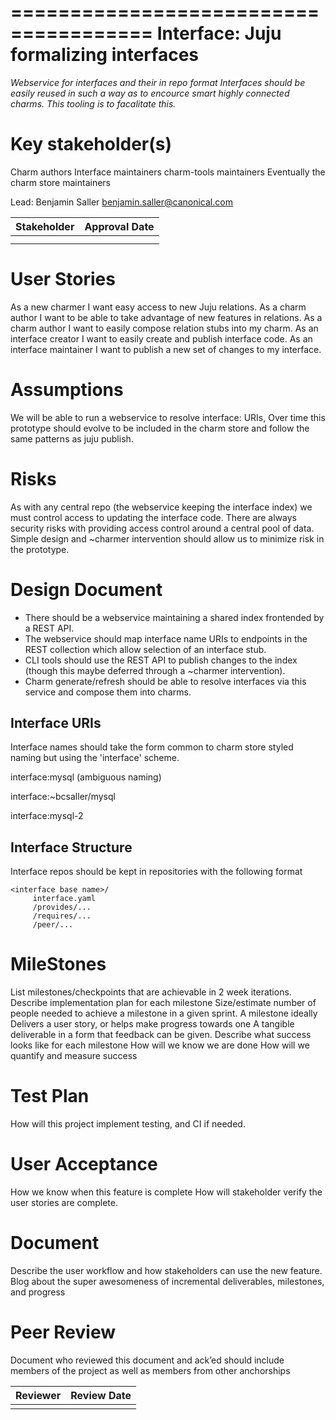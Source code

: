 ======================================
Interface: Juju formalizing interfaces
======================================
*Webservice for interfaces and their in repo format*
_Interfaces should be easily reused in such a way as to encource smart highly
connected charms. This tooling is to facalitate this._




Key stakeholder(s)
====================
Charm authors
Interface maintainers
charm-tools maintainers
Eventually the charm store maintainers

Lead: Benjamin Saller <benjamin.saller@canonical.com>

| Stakeholder | Approval Date |
| ----------- | ------------- |
|             |               |
|             |               |





User Stories
============
As a new charmer I want easy access to new Juju relations. 
As a charm author I want to be able to take advantage of new features in relations.
As a charm author I want to easily compose relation stubs into my charm.
As an interface creator I want to easily create and publish interface code.
As an interface maintainer I want to publish a new set of changes to my interface.

Assumptions
===========
We will be able to run a webservice to resolve interface: URIs, Over time this
prototype should evolve to be included in the charm store and follow the same
patterns as juju publish.

Risks
===========
As with any central repo (the webservice keeping the interface index) we must
control access to updating the interface code. There are always security risks
with providing access control around a central pool of data. Simple design and
~charmer intervention should allow us to minimize risk in the prototype.

Design Document
===============

 - There should be a webservice maintaining a shared index frontended by a REST
   API. 
 - The webservice should map interface name URIs to endpoints in the REST
   collection which allow selection of an interface stub.
 - CLI tools should use the REST API to publish changes to the index (though
   this maybe deferred through a ~charmer intervention).
 - Charm generate/refresh should be able to resolve interfaces via this service
   and compose them into charms.

Interface URIs
---------------

Interface names should take the form common to charm store styled naming but
using the 'interface' scheme.

interface:mysql  (ambiguous naming)

interface:~bcsaller/mysql

interface:mysql-2


Interface Structure
--------------------
Interface repos should be kept in repositories with the following format
```
<interface base name>/
     interface.yaml
     /provides/...
     /requires/...
     /peer/...
```

MileStones
===========
List milestones/checkpoints that are achievable in 2 week iterations.
Describe implementation plan for each milestone
Size/estimate number of people needed to achieve a milestone in a given sprint.
A milestone  ideally
Delivers a user story, or helps make progress towards one
A tangible deliverable in a form that feedback can be given.
Describe what success looks like for each milestone
How will we know we are done 
How will we quantify and measure success

Test Plan
==========
How will this project implement testing, and CI if needed.


User Acceptance
================
How we know when this feature is complete
How will stakeholder verify the user stories are complete.

Document
=============
Describe the user workflow and how stakeholders can use the new feature.
Blog about the super awesomeness of incremental deliverables, milestones, and progress

Peer Review
============
Document who reviewed this document and ack’ed should include members of the project as well as members from other anchorships


| Reviewer | Review Date   |
| -------- | ------------- |
|          |               |












